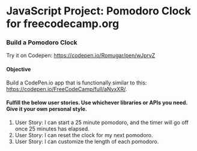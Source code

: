 # JavaScript Project: Pomodoro Clock for freecodecamp.org

### Build a Pomodoro Clock

Try it on Codepen: https://codepen.io/Romugar/pen/wJprvZ

#### Objective

Build a CodePen.io app that is functionally similar to this: https://codepen.io/FreeCodeCamp/full/aNyxXR/.

#### Fulfill the below user stories. Use whichever libraries or APIs you need. Give it your own personal style.

1. User Story: I can start a 25 minute pomodoro, and the timer will go off once 25 minutes has elapsed.
2. User Story: I can reset the clock for my next pomodoro.
3. User Story: I can customize the length of each pomodoro.
